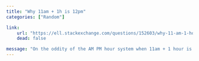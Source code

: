 ```yaml
---
title: "Why 11am + 1h is 12pm"
categories: ["Random"]

link:
    url: "https://ell.stackexchange.com/questions/152603/why-11-am-1-hour-1200-pm"
    dead: false

message: "On the oddity of the AM PM hour system when 11am + 1 hour is 12pm"
---
```

